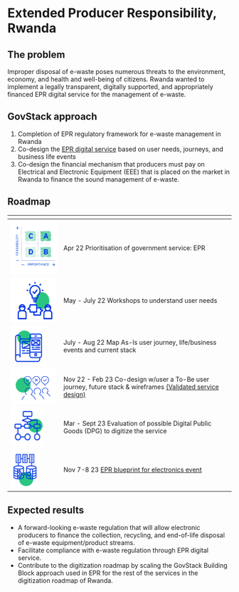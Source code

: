 # Extended Producer Responsibility, Rwanda

## The problem

Improper disposal of e-waste poses numerous threats to the environment, economy, and health and well-being of citizens. Rwanda wanted to implement a legally transparent, digitally supported, and appropriately financed EPR digital service for the management of e-waste.

## GovStack approach

1. Completion of EPR regulatory framework for e-waste management in Rwanda
2. Co-design the [EPR digital service](https://govstack.gitbook.io/use-cases/readme/env-1-extended-producer-responsibility-epr) based on user needs, journeys, and business life events
3. Co-design the financial mechanism that producers must pay on Electrical and Electronic Equipment (EEE) that is placed on the market in Rwanda to finance the sound management of e-waste.

## Roadmap

<table><thead><tr><th width="105"></th><th></th></tr></thead><tbody><tr><td><img src="../../../.gitbook/assets/Screenshot_2023-03-28_170152-removebg-preview.png" alt=""></td><td>Apr 22 Prioritisation of government service: EPR</td></tr><tr><td><img src="../../../.gitbook/assets/image (7) (1).png" alt=""></td><td>May - July 22 Workshops to understand user needs</td></tr><tr><td><img src="../../../.gitbook/assets/image (11) (1).png" alt=""></td><td>July - Aug 22 Map As-Is user journey, life/business events and current stack</td></tr><tr><td><img src="../../../.gitbook/assets/image (16) (1).png" alt=""></td><td>Nov 22 - Feb 23 Co-design w/user a To-Be user journey, future stack &#x26; wireframes <a href="https://docs.google.com/presentation/d/1ccGtd9eAQPtPZtgwCcCg3uk8lwbhHfEJ/edit?usp=sharing&#x26;ouid=107531587157017296326&#x26;rtpof=true&#x26;sd=true">(Validated service design)</a></td></tr><tr><td><img src="../../../.gitbook/assets/image (8) (1).png" alt=""></td><td>Mar - Sept 23 Evaluation of possible Digital Public Goods (DPG) to digitize the service</td></tr><tr><td><img src="../../../.gitbook/assets/image (14) (1).png" alt=""></td><td>Nov 7-8 23 <a href="https://www.linkedin.com/feed/update/urn:li:activity:7125096026801086464">EPR blueprint for electronics event</a></td></tr></tbody></table>

## Expected results

* A forward-looking e-waste regulation that will allow electronic producers to finance the collection, recycling, and end-of-life disposal of e-waste equipment/product streams.&#x20;
* Facilitate compliance with e-waste regulation through EPR digital service.&#x20;
* Contribute to the digitization roadmap by scaling the GovStack Building Block approach used in EPR for the rest of the services in the digitization roadmap of Rwanda.
